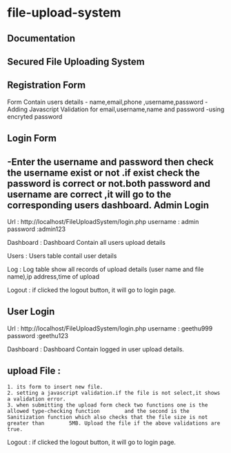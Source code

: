 # file-upload-system

Documentation
-------------------------
Secured File Uploading System
---------------------------------------
Registration Form
-------------------------
Form Contain users details - name,email,phone ,username,password 
-Adding Javascript Validation for email,username,name and password
-using encryted password

Login Form 
----------
-Enter the username and password then check the username exist or not .if exist check the password is correct or not.both password and username are correct ,it will go to the corresponding users dashboard.
Admin Login
----------------------------
Url : http://localhost/FileUploadSystem/login.php
username : admin
password :admin123

Dashboard : Dashboard Contain all users upload details

Users : Users table contail user details

Log : Log table show all records of upload details (user name and file name),ip address,time of upload

Logout : if  clicked the logout button, it will go to login page.

User Login 
------------------
Url : http://localhost/FileUploadSystem/login.php
username : geethu999
password :geethu123

Dashboard : Dashboard Contain logged in user upload details.

upload File : 
----------------
	1. its form to insert new file.
	2. setting a javascript validation.if the file is not select,it shows a validation error.
	3. when submitting the upload form check two functions one is the allowed type-checking function   	    and the second is the Sanitization function which also checks that the file size is not greater than 	    5MB. Upload the file if the above validations are true.

Logout : if  clicked the logout button, it will go to login page.



